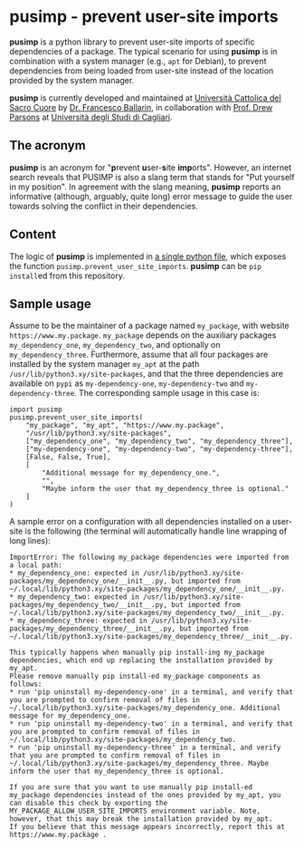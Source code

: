 # pusimp - prevent user-site imports

**pusimp** is a python library to prevent user-site imports of specific dependencies of a package. The typical scenario for using **pusimp** is in combination with a system manager (e.g., `apt` for Debian), to prevent dependencies from being loaded from user-site instead of the location provided by the system manager.

**pusimp** is currently developed and maintained at [Università Cattolica del Sacro Cuore](https://www.unicatt.it/) by [Dr. Francesco Ballarin](https://www.francescoballarin.it), in collaboration with [Prof. Drew Parsons](https://web.unica.it/unica/page/en/drewf_parsons) at [Università degli Studi di Cagliari](https://www.unica.it/).

## The acronym
**pusimp** is an acronym for "**p**revent **u**ser-**s**ite **imp**orts". However, an internet search reveals that PUSIMP is also a slang term that stands for "Put yourself in my position". In agreement with the slang meaning, **pusimp** reports an informative (although, arguably, quite long) error message to guide the user towards solving the conflict in their dependencies.

## Content

The logic of **pusimp** is implemented in [a single python file](https://github.com/python-pusimp/pusimp/blob/main/pusimp/prevent_user_site_imports.py), which exposes the function `pusimp.prevent_user_site_imports`. **pusimp** can be `pip install`ed from this repository.

## Sample usage

Assume to be the maintainer of a package named `my_package`, with website `https://www.my.package`.
`my_package` depends on the auxiliary packages `my_dependency_one`, `my_dependency_two`, and optionally on `my_dependency_three`.
Furthermore, assume that all four packages are installed by the system manager `my_apt` at the path `/usr/lib/python3.xy/site-packages`, and that the three dependencies are available on `pypi` as `my-dependency-one`, `my-dependency-two` and `my-dependency-three`. The corresponding sample usage in this case is:
```
import pusimp
pusimp.prevent_user_site_imports(
    "my_package", "my_apt", "https://www.my.package",
    "/usr/lib/python3.xy/site-packages",
    ["my_dependency_one", "my_dependency_two", "my_dependency_three"],
    ["my-dependency-one", "my-dependency-two", "my-dependency-three"],
    [False, False, True],
    [
        "Additional message for my_dependency_one.",
        "",
        "Maybe inform the user that my_dependency_three is optional."
    ]
)
```
A sample error on a configuration with all dependencies installed on a user-site is the following (the terminal will automatically handle line wrapping of long lines):
```
ImportError: The following my_package dependencies were imported from a local path:
* my_dependency_one: expected in /usr/lib/python3.xy/site-packages/my_dependency_one/__init__.py, but imported from ~/.local/lib/python3.xy/site-packages/my_dependency_one/__init__.py.
* my_dependency_two: expected in /usr/lib/python3.xy/site-packages/my_dependency_two/__init__.py, but imported from ~/.local/lib/python3.xy/site-packages/my_dependency_two/__init__.py.
* my_dependency_three: expected in /usr/lib/python3.xy/site-packages/my_dependency_three/__init__.py, but imported from ~/.local/lib/python3.xy/site-packages/my_dependency_three/__init__.py.

This typically happens when manually pip install-ing my_package dependencies, which end up replacing the installation provided by my_apt.
Please remove manually pip install-ed my_package components as follows:
* run 'pip uninstall my-dependency-one' in a terminal, and verify that you are prompted to confirm removal of files in ~/.local/lib/python3.xy/site-packages/my_dependency_one. Additional message for my_dependency_one.
* run 'pip uninstall my-dependency-two' in a terminal, and verify that you are prompted to confirm removal of files in ~/.local/lib/python3.xy/site-packages/my_dependency_two.
* run 'pip uninstall my-dependency-three' in a terminal, and verify that you are prompted to confirm removal of files in ~/.local/lib/python3.xy/site-packages/my_dependency_three. Maybe inform the user that my_dependency_three is optional.

If you are sure that you want to use manually pip install-ed my_package dependencies instead of the ones provided by my_apt, you can disable this check by exporting the MY_PACKAGE_ALLOW_USER_SITE_IMPORTS environment variable. Note, however, that this may break the installation provided by my_apt.
If you believe that this message appears incorrectly, report this at https://www.my.package .
```

